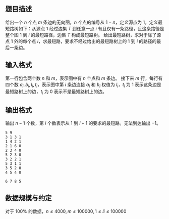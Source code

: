 ## 题目描述

给出一个 $n$ 个点 $m$ 条边的无向图，$n$ 个点的编号从 $1-n$，定义源点为 $1$。定义最短路树如下：从源点 $1$ 经过边集 $T$ 到任意一点 $i$ 有且仅有一条路径，且这条路径是整个图 $1$ 到 $i$ 的最短路径，边集 $T$ 构成最短路树。 给出最短路树，求对于除了源点 $1$ 外的每个点 $i$，求最短路，要求不经过给出的最短路树上的 $1$ 到 $i$ 的路径的最后一条边。

## 输入格式

第一行包含两个数 $n$ 和 $m$，表示图中有 $n$ 个点和 $m$ 条边。
接下来 $m$ 行，每行有四个数 $a_i,b_i,l_i,t_i$，表示图中第 $i$ 条边连接 $a_i$ 和 $b_i$ 权值为 $l_i$，$t_i$ 为 $1$ 表示这条边是最短路树上的边，$t_i$ 为 $0$ 表示不是最短路树上的边。

## 输出格式

输出 $n-1$ 个数，第 $i$ 个数表示从 $1$ 到 $i+1$ 的要求的最短路。无法到达输出 $-1$。

```input1
5 9
3 1 3 1
1 4 2 1
2 1 6 0
2 3 4 0
5 2 3 0
3 2 2 1
5 3 1 1
3 5 2 0
4 5 4 0
```

```output1
6 7 8 5
```

## 数据规模与约定

对于 $100\%$ 的数据，$n\le 4000,m\le 100000,1\le li\le 100000$

